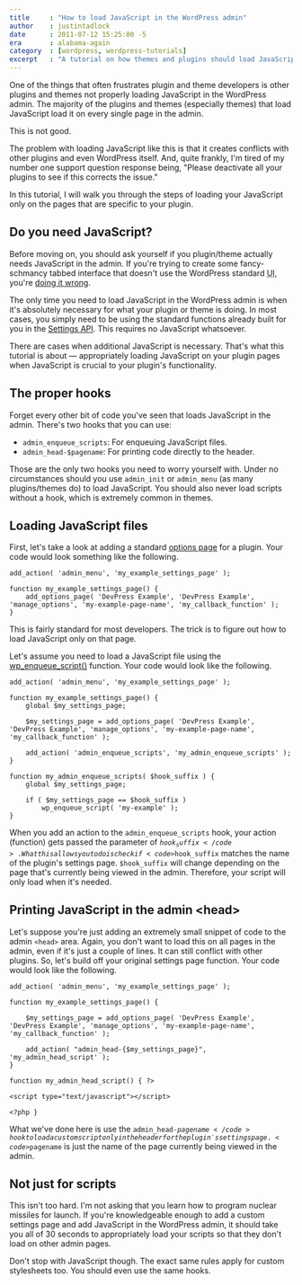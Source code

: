 ```yaml
---
title     : "How to load JavaScript in the WordPress admin"
author    : justintadlock
date      : 2011-07-12 15:25:00 -5
era       : alabama-again
category  : [wordpress, wordpress-tutorials]
excerpt   : "A tutorial on how themes and plugins should load JavaScript only on their settings pages in the WordPress admin."
---
```


One of the things that often frustrates plugin and theme developers is other plugins and themes not properly loading JavaScript in the WordPress admin.  The majority of the plugins and themes (especially themes) that load JavaScript load it on every single page in the admin.

This is not good.

The problem with loading JavaScript like this is that it creates conflicts with other plugins and even WordPress itself.  And, quite frankly, I'm tired of my number one support question response being, "Please deactivate all your plugins to see if this corrects the issue."

In this tutorial, I will walk you through the steps of loading your JavaScript only on the pages that are specific to your plugin.

## Do you need JavaScript?

Before moving on, you should ask yourself if you plugin/theme actually needs JavaScript in the admin.  If you're trying to create some fancy-schmancy tabbed interface that doesn't use the WordPress standard <abbr title="User Interface">UI</abbr>, you're <a href="http://wpcandy.com/thinks/custom-admin-screens-are-the-worst" title="Custom designed WordPress options screens need to go">doing it wrong</a>.

The only time you need to load JavaScript in the WordPress admin is when it's absolutely necessary for what your plugin or theme is doing.  In most cases, you simply need to be using the standard functions already built for you in the <a href="http://codex.wordpress.org/Settings_API" title="WordPress Codex: Settings API">Settings API</a>.  This requires no JavaScript whatsoever.

There are cases when additional JavaScript is necessary.  That's what this tutorial is about &mdash; appropriately loading JavaScript on your plugin pages when JavaScript is crucial to your plugin's functionality.

## The proper hooks

Forget every other bit of code you've seen that loads JavaScript in the admin.  There's two hooks that you can use:

<ul>
	<li><code>admin_enqueue_scripts</code>:  For enqueuing JavaScript files.</li>
	<li><code>admin_head-$pagename</code>:  For printing code directly to the header.</li>
</ul>

Those are the only two hooks you need to worry yourself with.  Under no circumstances should you use <code>admin_init</code> or <code>admin_menu</code> (as many plugins/themes do) to load JavaScript.  You should also never load scripts without a hook, which is extremely common in themes.

## Loading JavaScript files

First, let's take a look at adding a standard <a href="http://codex.wordpress.org/Adding_Administration_Menus" title="WordPress Codex: Adding Administration Menus">options page</a> for a plugin.  Your code would look something like the following.

<pre><code>add_action( 'admin_menu', 'my_example_settings_page' );

function my_example_settings_page() {
	add_options_page( 'DevPress Example', 'DevPress Example', 'manage_options', 'my-example-page-name', 'my_callback_function' );
}</code></pre>

This is fairly standard for most developers.  The trick is to figure out how to load JavaScript only on that page.

Let's assume you need to load a JavaScript file using the <a href="http://codex.wordpress.org/Function_Reference/wp_enqueue_script" title="WordPress Codex: wp_enqueue_script()">wp_enqueue_script()</a> function.  Your code would look like the following.

<pre><code>add_action( 'admin_menu', 'my_example_settings_page' );

function my_example_settings_page() {
	global $my_settings_page;

	$my_settings_page = add_options_page( 'DevPress Example', 'DevPress Example', 'manage_options', 'my-example-page-name', 'my_callback_function' );

	add_action( 'admin_enqueue_scripts', 'my_admin_enqueue_scripts' );
}

function my_admin_enqueue_scripts( $hook_suffix ) {
	global $my_settings_page;

	if ( $my_settings_page == $hook_suffix )
		wp_enqueue_script( 'my-example' );
}</code></pre>

When you add an action to the <code>admin_enqueue_scripts</code> hook, your action (function) gets passed the parameter of <code>$hook_suffix</code>.  What this allows you to do is check if <code>$hook_suffix</code> matches the name of the plugin's settings page.  <code>$hook_suffix</code> will change depending on the page that's currently being viewed in the admin.  Therefore, your script will only load when it's needed.

## Printing JavaScript in the admin &lt;head>

Let's suppose you're just adding an extremely small snippet of code to the admin <code>&lt;head></code> area.  Again, you don't want to load this on all pages in the admin, even if it's just a couple of lines.  It can still conflict with other plugins.  So, let's build off your original settings page function.  Your code would look like the following.

<pre><code>add_action( 'admin_menu', 'my_example_settings_page' );

function my_example_settings_page() {

	$my_settings_page = add_options_page( 'DevPress Example', 'DevPress Example', 'manage_options', 'my-example-page-name', 'my_callback_function' );

	add_action( "admin_head-{$my_settings_page}", 'my_admin_head_script' );
}

function my_admin_head_script() { ?>

&lt;script type="text/javascript">&lt;/script>

&lt;?php }</code></pre>

What we've done here is use the <code>admin_head-$pagename</code> hook to load a custom script only in the header for the plugin's settings page.  <code>$pagename</code> is just the name of the page currently being viewed in the admin.

## Not just for scripts

This isn't too hard.  I'm not asking that you learn how to program nuclear missiles for launch.  If you're knowledgeable enough to add a custom settings page and add JavaScript in the WordPress admin, it should take you all of 30 seconds to appropriately load your scripts so that they don't load on other admin pages.

Don't stop with JavaScript though.  The exact same rules apply for custom stylesheets too.  You should even use the same hooks.
